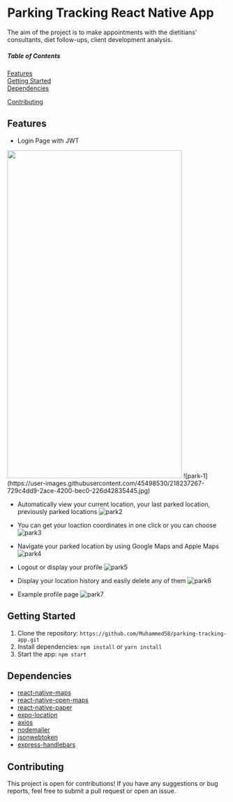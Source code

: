 # Parking Tracking React Native App
The aim of the project is to make appointments with the dietitians' consultants, diet follow-ups, client development analysis.

##### Table of Contents  
[Features](#features)  
[Getting Started](#getting-started)  
[Dependencies](#dependencies)

[Contributing](#contributing) 

<a name="features"></a>
## Features
- Login Page with JWT

<img src="https://user-images.githubusercontent.com/45498530/218237267-729c4dd9-2ace-4200-bec0-226d42835445.jpg" width="400" height="750">
![park-1](https://user-images.githubusercontent.com/45498530/218237267-729c4dd9-2ace-4200-bec0-226d42835445.jpg)


- Automatically view your current location, your last parked location, previously parked locations
![park2](https://user-images.githubusercontent.com/45498530/218237273-a79c5ad8-ceef-4556-8a30-9af22dfaf60f.jpg)

-  You can get your loaction coordinates in one click or you can choose
![park3](https://user-images.githubusercontent.com/45498530/218237275-7ef93dce-ecf7-4b52-9b5d-763ab19310a6.jpg)

- Navigate your parked location by using Google Maps and Apple Maps
![park4](https://user-images.githubusercontent.com/45498530/218237276-4f78d629-5f9f-40b1-99bd-abedefb61f73.jpg)

- Logout or display your profile
![park5](https://user-images.githubusercontent.com/45498530/218237278-5e26ee07-223e-47d2-b1d5-0bdcffbbc697.jpg)

- Display your location history and easily delete any of them
![park6](https://user-images.githubusercontent.com/45498530/218237280-40330821-6fe9-45e0-b1ce-de624e2eb89e.jpg)

- Example profile page
![park7](https://user-images.githubusercontent.com/45498530/218237283-d0550a12-5157-4882-b2b5-ebc937b03473.jpg)



<a name="getting-started"></a>
## Getting Started
1. Clone the repository: `https://github.com/Muhammed58/parking-tracking-app.git`
2. Install dependencies: `npm install` or `yarn install`
3. Start the app: `npm start`

<a name="dependencies"></a>
## Dependencies
- [react-native-maps](https://www.npmjs.com/package/react-native-maps)
- [react-native-open-maps](https://www.npmjs.com/package/react-native-open-maps)
- [react-native-paper](https://reactnativepaper.com/)
- [expo-location](https://docs.expo.dev/versions/latest/sdk/location/)
- [axios](https://www.npmjs.com/package/axios)
- [nodemailer](https://nodemailer.com/about/)
- [jsonwebtoken](https://www.npmjs.com/package/jsonwebtoken)
- [express-handlebars](https://www.npmjs.com/package/express-handlebars)

<a name="contributing"></a>
## Contributing
This project is open for contributions! If you have any suggestions or bug reports, feel free to submit a pull request or open an issue.
